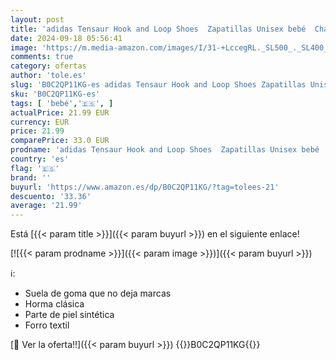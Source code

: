 ```yaml
---
layout: post
title: 'adidas Tensaur Hook and Loop Shoes  Zapatillas Unisex bebé  Chalk White/Aqua/Lilac  25 EU'
date: 2024-09-18 05:56:41
image: 'https://m.media-amazon.com/images/I/31-+LccegRL._SL500_._SL400_.jpg'
comments: true
category: ofertas
author: 'tole.es'
slug: 'B0C2QP11KG-es adidas Tensaur Hook and Loop Shoes Zapatillas Unisex bebé...'
sku: 'B0C2QP11KG-es'
tags: [ 'bebé','🇪🇸', ]
actualPrice: 21.99 EUR
currency: EUR
price: 21.99
comparePrice: 33.0 EUR
prodname: 'adidas Tensaur Hook and Loop Shoes  Zapatillas Unisex bebé  Chalk White/Aqua/Lilac  25 EU'
country: 'es'
flag: '🇪🇸'
brand: ''
buyurl: 'https://www.amazon.es/dp/B0C2QP11KG/?tag=tolees-21'
descuento: '33.36'
average: '21.99'
---
```


Está [{{< param title >}}]({{< param buyurl >}}) en el siguiente enlace!

[![{{< param prodname >}}]({{< param image >}})]({{< param buyurl >}})

ℹ️:

- Suela de goma que no deja marcas
- Horma clásica
- Parte de piel sintética
- Forro textil

[🛒 Ver la oferta!!]({{< param buyurl >}})
{{<world>}}B0C2QP11KG{{</world>}}
